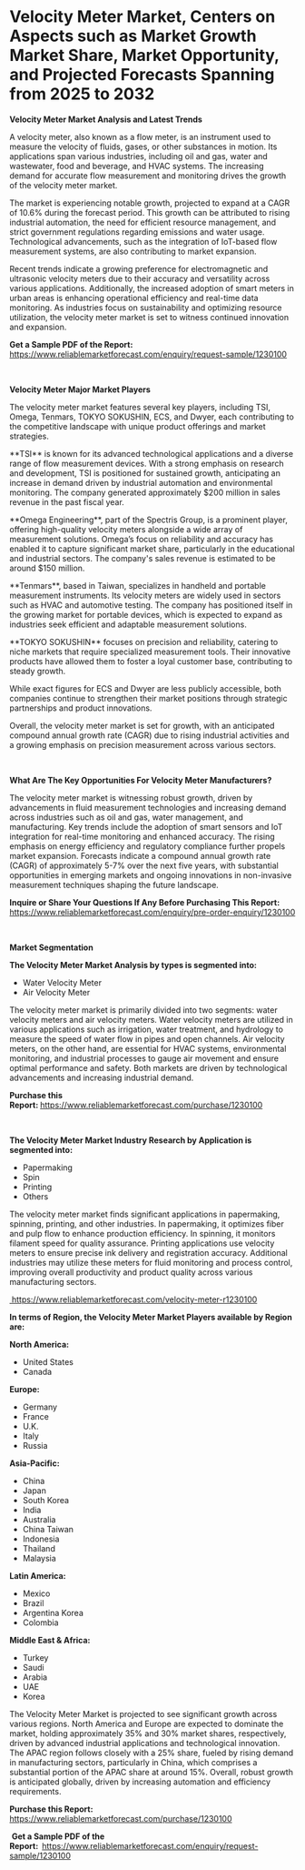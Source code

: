 <p><h1>Velocity Meter Market, Centers on Aspects such as Market Growth Market Share, Market Opportunity, and Projected Forecasts Spanning from 2025 to 2032</h1></p><p><strong>Velocity Meter Market Analysis and Latest Trends</strong></p>
<p><p>A velocity meter, also known as a flow meter, is an instrument used to measure the velocity of fluids, gases, or other substances in motion. Its applications span various industries, including oil and gas, water and wastewater, food and beverage, and HVAC systems. The increasing demand for accurate flow measurement and monitoring drives the growth of the velocity meter market.</p><p>The market is experiencing notable growth, projected to expand at a CAGR of 10.6% during the forecast period. This growth can be attributed to rising industrial automation, the need for efficient resource management, and strict government regulations regarding emissions and water usage. Technological advancements, such as the integration of IoT-based flow measurement systems, are also contributing to market expansion.</p><p>Recent trends indicate a growing preference for electromagnetic and ultrasonic velocity meters due to their accuracy and versatility across various applications. Additionally, the increased adoption of smart meters in urban areas is enhancing operational efficiency and real-time data monitoring. As industries focus on sustainability and optimizing resource utilization, the velocity meter market is set to witness continued innovation and expansion.</p></p>
<p><strong>Get a Sample PDF of the Report:&nbsp;</strong> <a href="https://www.reliablemarketforecast.com/enquiry/request-sample/1230100?utm_campaign=2439&utm_medium=2&utm_source=Github&utm_content=ia&utm_term=16042025&utm_id=velocity-meter">https://www.reliablemarketforecast.com/enquiry/request-sample/1230100</a></p>
<p>&nbsp;</p>
<p><strong>Velocity Meter Major Market Players</strong></p>
<p><p>The velocity meter market features several key players, including TSI, Omega, Tenmars, TOKYO SOKUSHIN, ECS, and Dwyer, each contributing to the competitive landscape with unique product offerings and market strategies.</p><p>**TSI** is known for its advanced technological applications and a diverse range of flow measurement devices. With a strong emphasis on research and development, TSI is positioned for sustained growth, anticipating an increase in demand driven by industrial automation and environmental monitoring. The company generated approximately $200 million in sales revenue in the past fiscal year.</p><p>**Omega Engineering**, part of the Spectris Group, is a prominent player, offering high-quality velocity meters alongside a wide array of measurement solutions. Omega’s focus on reliability and accuracy has enabled it to capture significant market share, particularly in the educational and industrial sectors. The company's sales revenue is estimated to be around $150 million.</p><p>**Tenmars**, based in Taiwan, specializes in handheld and portable measurement instruments. Its velocity meters are widely used in sectors such as HVAC and automotive testing. The company has positioned itself in the growing market for portable devices, which is expected to expand as industries seek efficient and adaptable measurement solutions.</p><p>**TOKYO SOKUSHIN** focuses on precision and reliability, catering to niche markets that require specialized measurement tools. Their innovative products have allowed them to foster a loyal customer base, contributing to steady growth.</p><p>While exact figures for ECS and Dwyer are less publicly accessible, both companies continue to strengthen their market positions through strategic partnerships and product innovations.</p><p>Overall, the velocity meter market is set for growth, with an anticipated compound annual growth rate (CAGR) due to rising industrial activities and a growing emphasis on precision measurement across various sectors.</p></p>
<p>&nbsp;</p>
<p><strong>What Are The Key Opportunities For Velocity Meter Manufacturers?</strong></p>
<p><p>The velocity meter market is witnessing robust growth, driven by advancements in fluid measurement technologies and increasing demand across industries such as oil and gas, water management, and manufacturing. Key trends include the adoption of smart sensors and IoT integration for real-time monitoring and enhanced accuracy. The rising emphasis on energy efficiency and regulatory compliance further propels market expansion. Forecasts indicate a compound annual growth rate (CAGR) of approximately 5-7% over the next five years, with substantial opportunities in emerging markets and ongoing innovations in non-invasive measurement techniques shaping the future landscape.</p></p>
<p><strong>Inquire or Share Your Questions If Any Before Purchasing This Report:</strong> <a href="https://www.reliablemarketforecast.com/enquiry/pre-order-enquiry/1230100?utm_campaign=2439&utm_medium=2&utm_source=Github&utm_content=ia&utm_term=16042025&utm_id=velocity-meter">https://www.reliablemarketforecast.com/enquiry/pre-order-enquiry/1230100</a></p>
<p>&nbsp;</p>
<p><strong>Market Segmentation</strong></p>
<p><strong>The Velocity Meter Market Analysis by types is segmented into:</strong></p>
<p><ul><li>Water Velocity Meter</li><li>Air Velocity Meter</li></ul></p>
<p><p>The velocity meter market is primarily divided into two segments: water velocity meters and air velocity meters. Water velocity meters are utilized in various applications such as irrigation, water treatment, and hydrology to measure the speed of water flow in pipes and open channels. Air velocity meters, on the other hand, are essential for HVAC systems, environmental monitoring, and industrial processes to gauge air movement and ensure optimal performance and safety. Both markets are driven by technological advancements and increasing industrial demand.</p></p>
<p><strong>Purchase this Report:&nbsp;</strong><a href="https://www.reliablemarketforecast.com/purchase/1230100?utm_campaign=2439&utm_medium=2&utm_source=Github&utm_content=ia&utm_term=16042025&utm_id=velocity-meter">https://www.reliablemarketforecast.com/purchase/1230100</a></p>
<p>&nbsp;</p>
<p><strong>The Velocity Meter Market Industry Research by Application is segmented into:</strong></p>
<p><ul><li>Papermaking</li><li>Spin</li><li>Printing</li><li>Others</li></ul></p>
<p><p>The velocity meter market finds significant applications in papermaking, spinning, printing, and other industries. In papermaking, it optimizes fiber and pulp flow to enhance production efficiency. In spinning, it monitors filament speed for quality assurance. Printing applications use velocity meters to ensure precise ink delivery and registration accuracy. Additional industries may utilize these meters for fluid monitoring and process control, improving overall productivity and product quality across various manufacturing sectors.</p></p>
<p><a href="https://www.reliablemarketforecast.com/velocity-meter-r1230100?utm_campaign=2439&utm_medium=2&utm_source=Github&utm_content=ia&utm_term=16042025&utm_id=velocity-meter">&nbsp;https://www.reliablemarketforecast.com/velocity-meter-r1230100</a></p>
<p><strong>In terms of Region, the Velocity Meter Market Players available by Region are:</strong></p>
<p>
    <p> <strong> North America: </strong>
        <ul>
            <li>United States</li>
            <li>Canada</li>
        </ul>
        </p> 
    <p> <strong> Europe: </strong>
        <ul>
            <li>Germany</li>
            <li>France</li>
            <li>U.K.</li>
            <li>Italy</li>
            <li>Russia</li>
        </ul>
        </p> 
    <p> <strong> Asia-Pacific: </strong>
        <ul>
            <li>China</li>
            <li>Japan</li>
            <li>South Korea</li>
            <li>India</li>
            <li>Australia</li>
            <li>China Taiwan</li>
            <li>Indonesia</li>
            <li>Thailand</li>
            <li>Malaysia</li>
        </ul>
        </p> 
    <p> <strong> Latin America: </strong>
        <ul>
            <li>Mexico</li>
            <li>Brazil</li>
            <li>Argentina Korea</li>
            <li>Colombia</li>
        </ul>
        </p> 
    <p> <strong> Middle East & Africa: </strong>
        <ul>
            <li>Turkey</li>
            <li>Saudi</li>
            <li>Arabia</li>
            <li>UAE</li>
            <li>Korea</li>
        </ul>
    </p>
    </p>
<p><p>The Velocity Meter Market is projected to see significant growth across various regions. North America and Europe are expected to dominate the market, holding approximately 35% and 30% market shares, respectively, driven by advanced industrial applications and technological innovation. The APAC region follows closely with a 25% share, fueled by rising demand in manufacturing sectors, particularly in China, which comprises a substantial portion of the APAC share at around 15%. Overall, robust growth is anticipated globally, driven by increasing automation and efficiency requirements.</p></p>
<p><strong>Purchase this Report: </strong><a href="https://www.reliablemarketforecast.com/purchase/1230100?utm_campaign=2439&utm_medium=2&utm_source=Github&utm_content=ia&utm_term=16042025&utm_id=velocity-meter">https://www.reliablemarketforecast.com/purchase/1230100</a></p>
<p>&nbsp;<strong>Get a Sample PDF of the Report:&nbsp;&nbsp;</strong><a href="https://www.reliablemarketforecast.com/enquiry/request-sample/1230100?utm_campaign=2439&utm_medium=2&utm_source=Github&utm_content=ia&utm_term=16042025&utm_id=velocity-meter">https://www.reliablemarketforecast.com/enquiry/request-sample/1230100</a></p>
<p><strong></strong></p>
<p><p></p><p></p><p></p></p>
